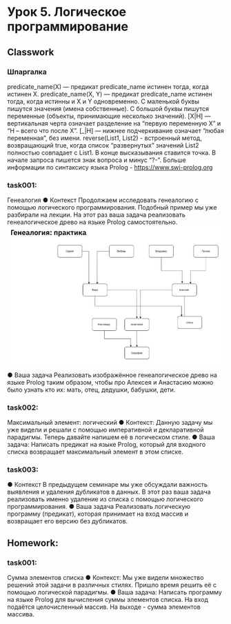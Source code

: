 # Урок 5. Логическое программирование
## Classwork
### Шпаргалка
predicate_name(X) — предикат predicate_name истинен тогда, когда истинен X.
predicate_name(X, Y) — предикат predicate_name истинен тогда, когда истинны и X и Y одновременно.
С маленькой буквы пишутся значения (имена собственные).
С большой буквы пишутся переменные (объекты, принимающие несколько значений).
[X|H] — вертикальная черта означает разделение на “первую переменную X” и “H – всего что после X”.
[_|H] — нижнее подчеркивание означает “любая переменная”, без имени.
reverse(List1, List2) - встроенный метод, возвращающий true, когда список “развернутых” значений List2
полностью совпадает с List1.
В конце высказывания ставится точка. В начале запроса пишется знак вопроса и минус “?-”.
Больше информации по синтаксису языка Prolog - https://www.swi-prolog.org

### task001:
Генеалогия
● Контекст
Продолжаем исследовать генеалогию с помощью
логического программирования. Подобный пример мы уже
разбирали на лекции. На этот раз ваша задача реализовать
генеалогическое древо на языке Prolog самостоятельно.
![](classwork/1.JPG)

● Ваша задача
Реализовать изображённое генеалогическое древо на языке
Prolog таким образом, чтобы про Алексея и Анастасию можно
было узнать кто их: мать, отец, дедушки, бабушки, дети.

### task002:
Максимальный элемент: логический
● Контекст:
Данную задачу мы уже видели и решали с помощью императивной и декларативной парадигмы. Теперь
давайте напишем её в логическом стиле.
● Ваша задача:
Написать предикат на языке Prolog, который для входного списка возвращает максимальный элемент в
этом списке.
### task003:
● Контекст
В предыдущем семинаре мы уже обсуждали важность выявления и удаления дубликатов в данных. В
этот раз ваша задача реализовать именно удаление из списка с помощью логического
программирования.
● Ваша задача
Реализовать логическую программу (предикат), которая принимает на вход массив и возвращает его
версию без дубликатов.


## Homework:
### task001:
Сумма элементов списка
● Контекст:
Мы уже видели множество решений этой задачи в различных
стилях. Пришло время решить её с помощью логической
парадигмы.
● Ваша задача:
Написать программу на языке Prolog для вычисления суммы
элементов списка. На вход подаётся целочисленный массив.
На выходе - сумма элементов массива.
